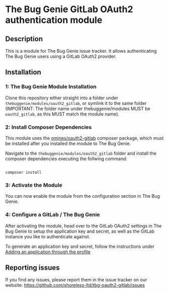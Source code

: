 # The Bug Genie GitLab OAuth2 authentication module

## Description

This is a module for The Bug Genie issue tracker. It allows authenticating The Bug
Genie users using a GitLab OAuth2 provider.


## Installation

### 1: The Bug Genie Module Installation

Clone this repository either straight into a folder under `thebuggenie/modules/oauth2_gitlab`,
or symlink it to the same folder (IMPORTANT: The folder name under thebuggenie/modules
MUST be `oauth2_gitlab`, as this MUST match the module name). 

### 2: Install Composer Dependencies

This module uses the [omines/oauth2-gitlab](https://packagist.org/packages/omines/oauth2-gitlab)
composer package, which must be installed after you installed the module to The Bug Genie.  

Navigate to the `thebuggenie/modules/oauth2_gitlab` folder and install the composer dependencies
executing the follwing command:  

<code>
composer install
</code>

### 3: Activate the Module

You can now enable the module from the configuration section in The Bug Genie.

### 4: Configure a GitLab / The Bug Genie

After activating the module, head over to the GitLab OAuth2 settings in The Bug Genie to setup the
application key and secret, as well as the GitLab instance you like to authenticate against.

To generate an application key and secret, follow the instructions under [Adding an application through the profile](https://docs.gitlab.com/ce/integration/oauth_provider.html#adding-an-application-through-the-profile)  


## Reporting issues

If you find any issues, please report them in the issue tracker on our website:
https://github.com/shoreless-ltd/tbg-oauth2-gitlab/issues